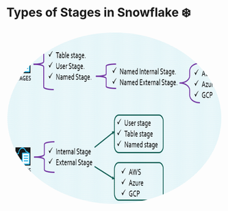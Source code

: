# Types of Stages in Snowflake ❄️

<div align="center">
<img align="center" alt="Snowflake" src="https://github.com/urja2001/Snowflake-Complete-Notes-HandsOn/blob/85a7f7ce576f9db7216f0254b7dbed8422696321/Chapter%2000%20-%20Architecture%20of%20%20Snowflake/pics/Types%20of%20Stages.png" width="500" height="400" style="border-radius:50%">
</div>
